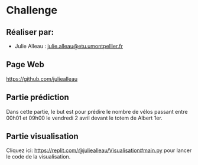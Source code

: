 # Challenge
## Réaliser par:
 * Julie Alleau : julie.alleau@etu.umontpellier.fr

## Page Web 
https://github.com/juliealleau

## Partie prédiction
Dans cette partie, le but est pour prédire le nombre de vélos passant entre 00h01 et 09h00 le vendredi 2 avril devant le totem de Albert 1er.

## Partie visualisation
Cliquez ici: https://replit.com/@juliealleau/Visualisation#main.py pour lancer le code de la visualisation.